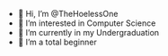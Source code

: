 - 👋 Hi, I’m @TheHoelessOne
- 👀 I’m interested in Computer Science
- 🌱 I’m currently in my Undergraduation
- 💞️ I’m a total beginner
